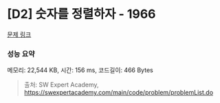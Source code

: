 # [D2] 숫자를 정렬하자 - 1966 

[문제 링크](https://swexpertacademy.com/main/code/problem/problemDetail.do?contestProbId=AV5PrmyKAWEDFAUq) 

### 성능 요약

메모리: 22,544 KB, 시간: 156 ms, 코드길이: 466 Bytes



> 출처: SW Expert Academy, https://swexpertacademy.com/main/code/problem/problemList.do